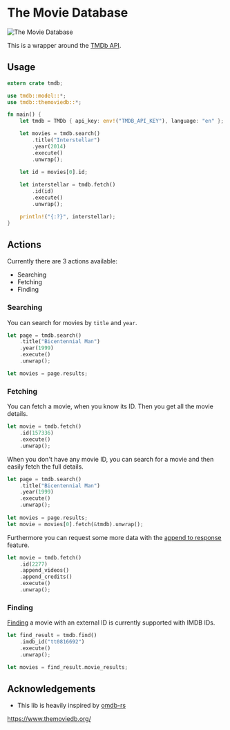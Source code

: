 # The Movie Database

![The Movie Database](https://www.themoviedb.org/static_cache/v4/logos/408x161-powered-by-rectangle-green-bb4301c10ddc749b4e79463811a68afebeae66ef43d17bcfd8ff0e60ded7ce99.png)

This is a wrapper around the [TMDb API](https://developers.themoviedb.org/3).

## Usage

```rust
extern crate tmdb;

use tmdb::model::*;
use tmdb::themoviedb::*;

fn main() {
    let tmdb = TMDb { api_key: env!("TMDB_API_KEY"), language: "en" };

    let movies = tmdb.search()
        .title("Interstellar")
        .year(2014)
        .execute()
        .unwrap();

    let id = movies[0].id;
    
    let interstellar = tmdb.fetch()
        .id(id)
        .execute()
        .unwrap();

    println!("{:?}", interstellar);
}
```

## Actions

Currently there are 3 actions available:

* Searching
* Fetching
* Finding

### Searching

You can search for movies by `title` and `year`.

```rust
let page = tmdb.search()
	.title("Bicentennial Man")
	.year(1999)
	.execute()
	.unwrap();

let movies = page.results;
```

### Fetching

You can fetch a movie, when you know its ID. Then you get all the movie details.

```rust
let movie = tmdb.fetch()
	.id(157336)
	.execute()
	.unwrap();
```

When you don't have any movie ID, you can search for a movie and then easily fetch the full details.

```rust
let page = tmdb.search()
	.title("Bicentennial Man")
	.year(1999)
	.execute()
	.unwrap();
	
let movies = page.results;
let movie = movies[0].fetch(&tmdb).unwrap();
```

Furthermore you can request some more data with the [append to response](https://developers.themoviedb.org/3/getting-started/append-to-response) feature.

```rust
let movie = tmdb.fetch()
	.id(2277)
	.append_videos()
	.append_credits()
	.execute()
	.unwrap();
```

### Finding

[Finding](https://developers.themoviedb.org/3/find/find-by-id) a movie with an external ID is currently supported with IMDB IDs.

```rust
let find_result = tmdb.find()
	.imdb_id("tt0816692")
	.execute()
	.unwrap();

let movies = find_result.movie_results;
```

## Acknowledgements

* This lib is heavily inspired by [omdb-rs](https://github.com/aldrio/omdb-rs)

https://www.themoviedb.org/
